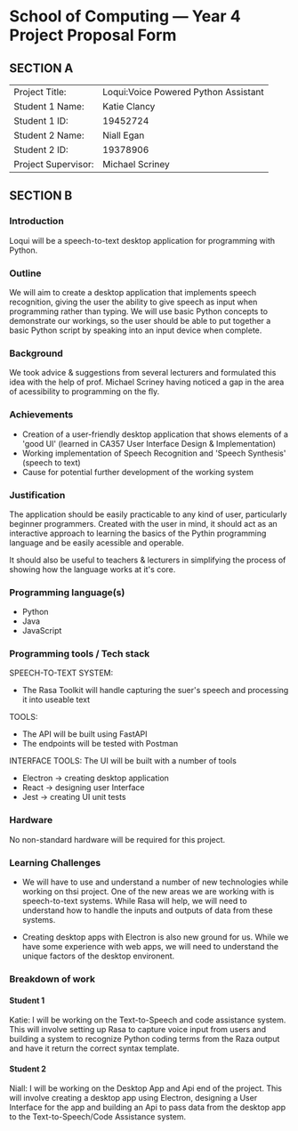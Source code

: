 # School of Computing &mdash; Year 4 Project Proposal Form

## SECTION A

|                     |                                      |
|---------------------|--------------------------------------|
|Project Title:       | Loqui:Voice Powered Python Assistant |
|Student 1 Name:      | Katie Clancy                         |
|Student 1 ID:        | 19452724                             |
|Student 2 Name:      | Niall Egan                           |
|Student 2 ID:        | 19378906                             |
|Project Supervisor:  | Michael Scriney                      |

## SECTION B

### Introduction

Loqui will be a speech-to-text desktop application for programming with Python.

### Outline

We will aim to create a desktop application that implements speech recognition, giving the user the ability to give speech as input when programming rather than typing. We will use basic Python concepts to demonstrate our workings, so the user should be able to put together a basic Python script by speaking into an input device when complete.

### Background

We took advice & suggestions from several lecturers and formulated this idea with the help of prof. Michael Scriney having noticed a gap in the area of acessibility to programming on the fly.

### Achievements

- Creation of a user-friendly desktop application that shows elements of a 'good UI' (learned in CA357 User Interface Design & Implementation) 
- Working implementation of Speech Recognition and 'Speech Synthesis' (speech to text)
- Cause for potential further development of the working system

### Justification

The application should be easily practicable to any kind of user, particularly beginner programmers. Created with the user in mind, it should act as an interactive approach to learning the basics of the Pythin programming language and be easily acessible and operable.

It should also be useful to teachers & lecturers in simplifying the process of showing how the language works at it's core.

### Programming language(s)

- Python
- Java
- JavaScript

### Programming tools / Tech stack
SPEECH-TO-TEXT SYSTEM:
- The Rasa Toolkit will handle capturing the suer's speech and processing it into useable text

TOOLS:
- The API will be built using FastAPI
- The endpoints will be tested with Postman

INTERFACE TOOLS:
The UI will be built with a number of tools 
- Electron -> creating desktop application
- React -> designing user Interface
- Jest -> creating UI unit tests

### Hardware

No non-standard hardware will be required for this project.

### Learning Challenges

- We will have to  use and understand a number of new technologies while working on thsi project. One of the new areas we are working with is speech-to-text systems. While Rasa will help, we will need to understand how to handle the inputs and outputs of data from these systems.

- Creating desktop apps with Electron is also new ground for us. While we have some experience with web apps, we will need to understand the unique factors of the desktop environent.

### Breakdown of work

#### Student 1

Katie:
I will be working on the Text-to-Speech and code assistance system. This will involve setting up Rasa to capture voice input from users and building a system to recognize Python coding terms from the Raza output and have it return the correct syntax template.

#### Student 2

Niall:
I will be working on the Desktop App and Api end of the project. This will involve creating a desktop app using Electron, designing a User Interface for the app and building an Api to pass data from the desktop app to the Text-to-Speech/Code Assistance system.

